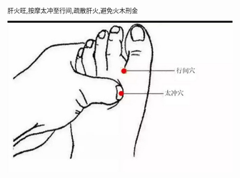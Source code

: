 肝火旺,按摩太冲至行间,疏散肝火,避免火木刑金


![Screenshot_20210930_102348.jpg](../_resources/Screenshot_20210930_102348-1.jpg)
